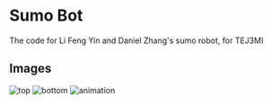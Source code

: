 # Sumo Bot

The code for Li Feng Yin and Daniel Zhang's sumo robot, for TEJ3MI

## Images

![top](https://yourself1011.github.io/sumo-bot/top.png)
![bottom](https://yourself1011.github.io/sumo-bot/bottom.png)
![animation](https://yourself1011.github.io/sumo-bot/rotating.gif)
